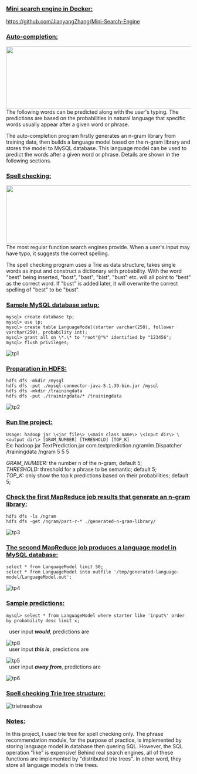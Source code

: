 **<h3><ins>Mini search engine in Docker:</ins></h3>**
https://github.com/JianyangZhang/Mini-Search-Engine

**<h3><ins>Auto-completion:</ins></h3>**
<img src="https://user-images.githubusercontent.com/22739177/32244725-bef37ff4-be36-11e7-86fe-8567a8a9c6f6.PNG" height="170" width="550">
The following words can be predicted along with the user's typing.
The predictions are based on the probabilities in natural language that specific words usually appear after a given word or phrase.

The auto-completion program firstly generates an n-gram library from training data, then builds a language model based on the n-gram library and stores the model to MySQL database. This language model can be used to predict the words after a given word or phrase. Details are shown in the following sections.

**<h3><ins>Spell checking:</ins></h3>**
<img src="https://user-images.githubusercontent.com/22739177/32244726-bf0e2c96-be36-11e7-8421-d7007c4f3be4.PNG" height="160" width="550">
The most regular function search engines provide. When a user's input may have typo, it suggests the correct spelling.

The spell checking program uses a Trie as data structure, takes single words as input and construct a dictionary with probability.
With the word "best" being inserted, "bost", "bast", "bist", "bust" etc. will all point to "best" as the correct word. If "bust" is added later, it will overwrite the correct spelling of "best" to be "bust".

**<h3><ins>Sample MySQL database setup:</ins></h3>**
`mysql> create database tp;`<br/>
`mysql> use tp;`<br/>
`mysql> create table LanguageModel(starter varchar(250), follower varchar(250), probability int);`<br/>
`mysql> grant all on \*.\* to "root"@"%" identified by "123456";`<br/>
`mysql> flush privileges;`<br/>

![tp1](https://cloud.githubusercontent.com/assets/22739177/21748178/f31d7eda-d532-11e6-8990-3459fb19bfe3.PNG)

**<h3><ins>Preparation in HDFS:</ins></h3>**
`hdfs dfs -mkdir /mysql`<br/>
`hdfs dfs -put ./mysql-connector-java-5.1.39-bin.jar /mysql`<br/>
`hdfs dfs -mkdir /trainingdata`<br/>
`hdfs dfs -put ./trainingdata/* /trainingdata`<br/>

![tp2](https://cloud.githubusercontent.com/assets/22739177/21748179/f334987c-d532-11e6-8e1f-00c01b09796f.PNG)

**<h3><ins>Run the project:</ins></h3>**
`Usage: hadoop jar \<jar file\> \<main class name\> \<input dir\> \<output dir\> [GRAM_NUMBER] [THRESHOLD] [TOP_K]`<br/>
Ex: hadoop jar TextPrediction.jar com.textprediction.ngramlm.Dispatcher /trainingdata /ngram 5 5 5<br/>

*GRAM_NUMBER:* the number n of the n-gram; default 5;<br/>
*THRESHOLD:* threshold for a phrase to be semantic; default 5;<br/>
*TOP_K:* only show the top k predictions based on their probabilities; default 5;<br/>

**<h3><ins>Check the first MapReduce job results that generate an n-gram library:</ins></h3>**
`hdfs dfs -ls /ngram`<br/>
`hdfs dfs -get /ngram/part-r-* ./generated-n-gram-library/`<br/>

![tp3](https://cloud.githubusercontent.com/assets/22739177/21748181/f339a3f8-d532-11e6-89f2-1983d254da05.PNG)

**<h3><ins>The second MapReduce job produces a language model in MySQL database:</ins></h3>**
`select * from LanguageModel limit 50;`<br/>
`select * from LanguageModel into outfile '/tmp/generated-language-model/LanguageModel.out';`<br/>

![tp4](https://cloud.githubusercontent.com/assets/22739177/21748180/f339a556-d532-11e6-9968-aa9cc21e48a0.PNG)

**<h3><ins>Sample predictions:</ins></h3>**
`mysql> select * from LanguageModel where starter like 'input%' order by probability desc limit x;`<br/>

&nbsp;&nbsp;user input <b>*would*</b>, predictions are<br/>

![tp8](https://cloud.githubusercontent.com/assets/22739177/21757961/31648bd0-d5eb-11e6-9e80-100239cf3f6d.PNG)<br/>
&nbsp;&nbsp;user input <b>*this is*</b>, predictions are<br/>

![tp5](https://cloud.githubusercontent.com/assets/22739177/21748184/f33c40b8-d532-11e6-8b5c-71003ea384f5.PNG)<br/>
&nbsp;&nbsp;user input <b>*away from*</b>, predictions are<br/>

![tp6](https://cloud.githubusercontent.com/assets/22739177/21748182/f33a017c-d532-11e6-85f2-0d791087da9b.PNG)<br/>

**<h3><ins>Spell checking Trie tree structure:</ins></h3>**
![trietreeshow](https://user-images.githubusercontent.com/22739177/30946501-48738852-a3b9-11e7-81eb-dce0a384f253.PNG)

**<h3><ins>Notes:</ins></h3>**
In this project, I used trie tree for spell checking only. The phrase recommendation module, for the purpose of practice, is implemented by storing language model in database then quering SQL. However, the SQL operation "like" is expensive! Behind real search engines, all of these functions are implemented by "distributed trie trees". In other word, they store all language models in trie trees.
